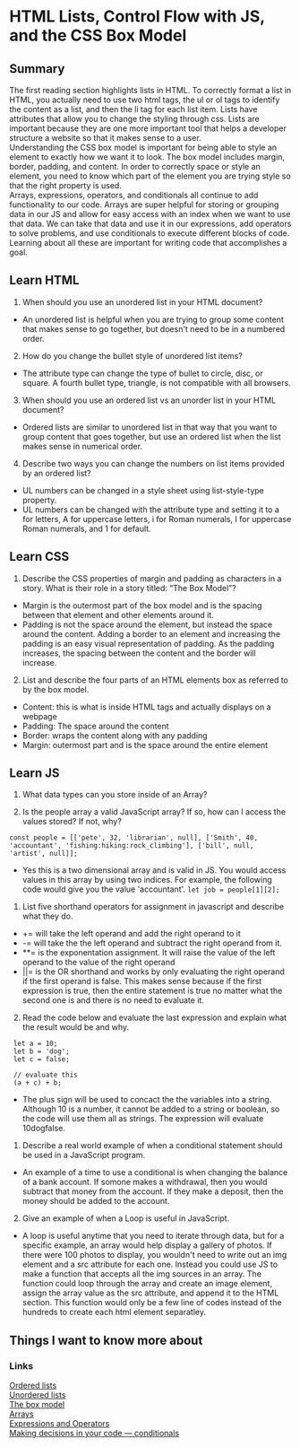 # HTML Lists, Control Flow with JS, and the CSS Box Model

## Summary
The first reading section highlights lists in HTML. To correctly format a list in HTML, you actually need to use two html tags, the ul or ol tags to identify the content as a list, and then the li tag for each list item. Lists have attributes that allow you to change the styling through css. Lists are important because they are one more important tool that helps a developer structure a website so that it makes sense to a user.
\
Understanding the CSS box model is important for being able to style an element to exactly how we want it to look. The box model includes margin, border, padding, and content. In order to correctly space or style an element, you need to know which part of the element you are trying style so that the right property is used.
\
Arrays, expressions, operators, and conditionals all continue to add functionality to our code. Arrays are super helpful for storing or grouping data in our JS and allow for easy access with an index when we want to use that data. We can take that data and use it in our expressions, add operators to solve problems, and use conditionals to execute different blocks of code. Learning about all these are important for writing code that accomplishes a goal.

## Learn HTML
1. When should you use an unordered list in your HTML document?
- An unordered list is helpful when you are trying to group some content that makes sense to go together, but doesn't need to be in a numbered order.
2. How do you change the bullet style of unordered list items?
- The attribute type can change the type of bullet to circle, disc, or square. A fourth bullet type, triangle, is not compatible with all browsers.
3. When should you use an ordered list vs an unorder list in your HTML document?
- Ordered lists are similar to unordered list in that way that you want to group content that goes together, but use an ordered list when the list makes sense in numerical order.
4. Describe two ways you can change the numbers on list items provided by an ordered list?
- UL numbers can be changed in a style sheet using list-style-type property.
- UL numbers can be changed with the attribute type and setting it to a for letters, A for uppercase letters, i for Roman numerals, I for uppercase Roman numerals, and 1 for default.

## Learn CSS
1. Describe the CSS properties of margin and padding as characters in a story. What is their role in a story titled: “The Box Model”?
- Margin is the outermost part of the box model and is the spacing between that element and other elements around it.
- Padding is not the space around the element, but instead the space around the content. Adding a border to an element and increasing the padding is an easy visual representation of padding. As the padding increases, the spacing between the content and the border will increase.

2. List and describe the four parts of an HTML elements box as referred to by the box model.
- Content: this is what is inside HTML tags and actually displays on a webpage
- Padding: The space around the content
- Border: wraps the content along with any padding
- Margin: outermost part and is the space around the entire element

## Learn JS
1. What data types can you store inside of an Array?

2. Is the people array a valid JavaScript array? If so, how can I access the values stored? If not, why?
``` 
const people = [['pete', 32, 'librarian', null], ['Smith', 40, 'accountant', 'fishing:hiking:rock_climbing'], ['bill', null, 'artist', null]];
```
- Yes this is a two dimensional array and is valid in JS. You would access values in this array by using two indices. For example, the following code would give you the value 'accountant'.
``` let job = people[1][2]; ```

1. List five shorthand operators for assignment in javascript and describe what they do.
- += will take the left operand and add the right operand to it
- -= will take the the left operand and subtract the right operand from it.
- **= is the exponentation assignment. It will raise the value of the left operand to the value of the right operand
- ||= is the OR shorthand and works by only evaluating the right operand if the first operand is false. This makes sense because if the first expression is true, then the entire statement is true no matter what the second one is and there is no need to evaluate it.

2. Read the code below and evaluate the last expression and explain what the result would be and why.
```
 let a = 10;
 let b = 'dog';
 let c = false;

 // evaluate this
 (a + c) + b;
 ```
 - The plus sign will be used to concact the the variables into a string. Although 10 is a number, it cannot be added to a string or boolean, so the code will use them all as strings. The expression will evaluate 10dogfalse.

1. Describe a real world example of when a conditional statement should be used in a JavaScript program.
- An example of a time to use a conditional is when changing the balance of a bank account. If somone makes a withdrawal, then you would subtract that money from the account. If they make a deposit, then the money should be added to the account.

2. Give an example of when a Loop is useful in JavaScript.
- A loop is useful anytime that you need to iterate through data, but for a specific example, an array would help display a gallery of photos. If there were 100 photos to display, you wouldn't need to write out an img element and a src attribute for each one. Instead you could use JS to make a function that accepts all the img sources in an array. The function could loop through the array and create an image element, assign the array value as the src attribute, and append it to the HTML section. This function would only be a few line of codes instead of the hundreds to create each html element separatley.

## Things I want to know more about

### Links
[Ordered lists](https://developer.mozilla.org/en-US/docs/Web/HTML/Element/ol)
\
[Unordered lists](https://developer.mozilla.org/en-US/docs/Web/HTML/Element/ol)
\
[The box model](https://developer.mozilla.org/en-US/docs/Learn/CSS/Building_blocks/The_box_model)
\
[Arrays](https://developer.mozilla.org/en-US/docs/Learn/JavaScript/First_steps/Arrays)
\
[Expressions and Operators](https://developer.mozilla.org/en-US/docs/Web/JavaScript/Guide/Expressions_and_Operators)
\
[Making decisions in your code — conditionals](https://developer.mozilla.org/en-US/docs/Learn/JavaScript/Building_blocks/conditionals)



